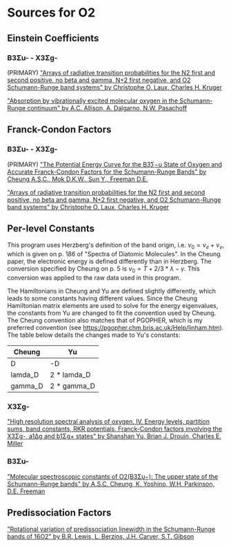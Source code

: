 # Sources for O2

## Einstein Coefficients

### B3Σu- - X3Σg-

(PRIMARY) ["Arrays of radiative transition probabilities for the N2 first and second positive, no beta and gamma, N+2 first negative, and O2 Schumann-Runge band systems" by Christophe O. Laux, Charles H. Kruger](https://doi.org/10.1016/0022-4073(92)90003-M)

["Absorption by vibrationally excited molecular oxygen in the Schumann-Runge continuum" by A.C. Allison, A. Dalgarno, N.W. Pasachoff](https://doi.org/10.1016/0032-0633(71)90007-9)

## Franck-Condon Factors

### B3Σu- - X3Σg-

(PRIMARY) ["The Potential Energy Curve for the B3∑−u State of Oxygen and Accurate Franck-Condon Factors for the Schumann-Runge Bands" by Cheung A.S.C., Mok D.K.W., Sun Y., Freeman D.E.](https://doi.org/10.1006/jmsp.1994.1002)

["Arrays of radiative transition probabilities for the N2 first and second positive, no beta and gamma, N+2 first negative, and O2 Schumann-Runge band systems" by Christophe O. Laux, Charles H. Kruger](https://doi.org/10.1016/0022-4073(92)90003-M)

## Per-level Constants

This program uses Herzberg's definition of the band origin, i.e. $\nu_0 = \nu_e + \nu_v$, which is given on p. 186 of "Spectra of Diatomic Molecules". In the Cheung paper, the electronic energy is defined differently than in Herzberg. The conversion specified by Cheung on p. 5 is $\nu_0 = T + 2 / 3 * \lambda - \gamma$. This conversion was applied to the raw data used in this program.

The Hamiltonians in Cheung and Yu are defined slightly differently, which leads to some constants having different values. Since the Cheung Hamiltonian matrix elements are used to solve for the energy eigenvalues, the constants from Yu are changed  to fit the convention used by Cheung. The Cheung convention also matches that of PGOPHER, which is my preferred convention (see <https://pgopher.chm.bris.ac.uk/Help/linham.htm>). The table below details the changes made to Yu's constants:

|Cheung  | Yu         |
|--------|------------|
|D       | -D         |
|lamda_D | 2 * lamda_D|
|gamma_D | 2 * gamma_D|

### X3Σg-

["High resolution spectral analysis of oxygen. IV. Energy levels, partition sums, band constants, RKR potentials, Franck-Condon factors involving the X3Σg-, a1Δg and b1Σg+ states" by Shanshan Yu, Brian J. Drouin, Charles E. Miller](https://doi.org/10.1063/1.4900510)

### B3Σu-

["Molecular spectroscopic constants of O2(B3Σu−): The upper state of the Schumann-Runge bands" by A.S.C. Cheung, K. Yoshino, W.H. Parkinson, D.E. Freeman](https://doi.org/10.1016/0022-2852(86)90196-7)

## Predissociation Factors

["Rotational variation of predissociation linewidth in the Schumann-Runge bands of 16O2" by B.R. Lewis, L. Berzins, J.H. Carver, S.T. Gibson](https://doi.org/10.1016/0022-4073(86)90068-3)
